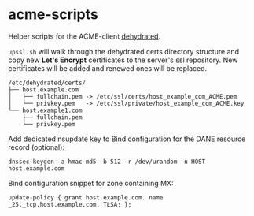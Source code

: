 # acme-scripts
Helper scripts for the ACME-client [dehydrated](https://github.com/lukas2511/dehydrated).

`upssl.sh` will walk through the dehydrated certs directory structure and copy new **Let's Encrypt** certificates to the server's ssl repository. New certificates will be added and renewed ones will be replaced.

    /etc/dehydrated/certs/
    ├── host.example.com
    │   ├── fullchain.pem -> /etc/ssl/certs/host_example_com_ACME.pem
    │   └── privkey.pem   -> /etc/ssl/private/host_example_com_ACME.key
    └── host.example1.com
        ├── fullchain.pem
        └── privkey.pem

Add dedicated nsupdate key to Bind configuration for the DANE resource record (optional):

    dnssec-keygen -a hmac-md5 -b 512 -r /dev/urandom -n HOST host.example.com

Bind configuration snippet for zone containing MX:

    update-policy { grant host.example.com. name _25._tcp.host.example.com. TLSA; };
